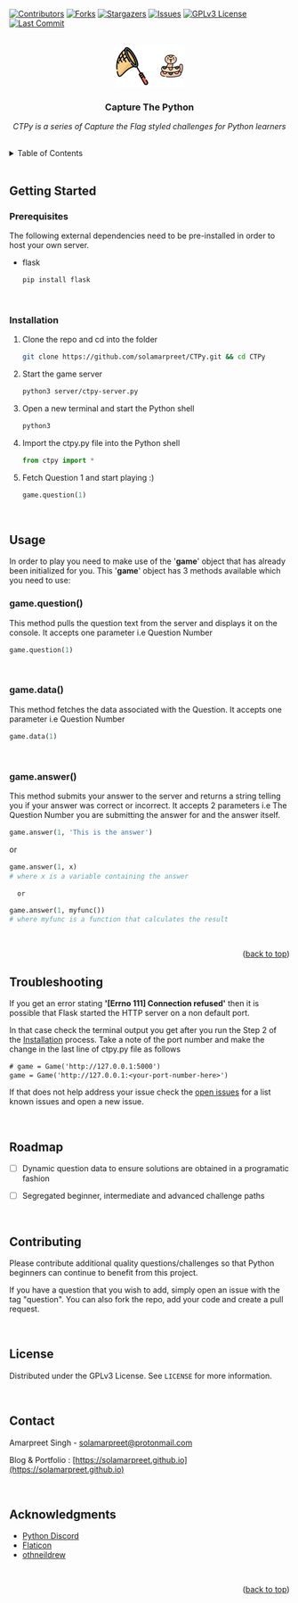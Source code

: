 <div id="top"></div>

<!-- PROJECT SHIELDS -->
<!--
*** I'm using markdown "reference style" links for readability.
*** Reference links are enclosed in brackets [ ] instead of parentheses ( ).
*** See the bottom of this document for the declaration of the reference variables
*** for contributors-url, forks-url, etc. This is an optional, concise syntax you may use.
*** https://www.markdownguide.org/basic-syntax/#reference-style-links
-->
[![Contributors][contributors-shield]][contributors-url]
[![Forks][forks-shield]][forks-url]
[![Stargazers][stars-shield]][stars-url]
[![Issues][issues-shield]][issues-url]
[![GPLv3 License][license-shield]][license-url]
[![Last Commit][last-commit-shield]][last-commit-url]



<!-- PROJECT LOGO -->
<br />
<div align="center">
  <a href="https://github.com/solamarpreet/CTPy">
    <img src="images/logo.png" alt="Logo" width="125" height="75">
  </a>

<h3 align="center">Capture The Python</h3>

  <p align="center">
    <i>CTPy is a series of Capture the Flag styled challenges for Python learners</i>
    <br />
  </p>
</div>
<br />


<!-- TABLE OF CONTENTS -->
<details>
  <summary>Table of Contents</summary>
  <ol>
    <li>
      <a href="#getting-started">Getting Started</a>
      <ul>
        <li><a href="#prerequisites">Prerequisites</a></li>
        <li><a href="#installation">Installation</a></li>
      </ul>
    </li>
    <li><a href="#usage">Usage</a></li>
    <li><a href="#troubleshooting">Troubleshooting</a></li>
    <li><a href="#roadmap">Roadmap</a></li>
    <li><a href="#contributing">Contributing</a></li>
    <li><a href="#license">License</a></li>
    <li><a href="#contact">Contact</a></li>
    <li><a href="#acknowledgments">Acknowledgments</a></li>
  </ol>
</details>
<br />


<!-- GETTING STARTED -->
## Getting Started

### Prerequisites

The following external dependencies need to be pre-installed in order to host your own server.
* flask
  ```sh
  pip install flask
  ```
<br />

### Installation

1. Clone the repo and cd into the folder
   ```sh
   git clone https://github.com/solamarpreet/CTPy.git && cd CTPy
   ```
2. Start the game server
   ```sh
   python3 server/ctpy-server.py
   ```
3. Open a new terminal and start the Python shell
   ```sh
   python3
   ```
4. Import the ctpy.py file into the Python shell
   ```py
   from ctpy import *
   ```
5. Fetch Question 1 and start playing :)
   ```py
   game.question(1)
   ```
<br />


## Usage

In order to play you need to make use of the '**game**' object that has already been initialized for you. This '**game**' object has 3 methods available which you need to use:
<br />

### game.question()
This method pulls the question text from the server and displays it on the console. It accepts one parameter i.e Question Number
   ```py
   game.question(1)
   ```
<br />

### game.data()
This method fetches the data associated with the Question. It accepts one parameter i.e Question Number
   ```py
   game.data(1)
   ```
<br />

### game.answer()
This method submits your answer to the server and returns a string telling you if your answer was correct or incorrect. It accepts 2 parameters i.e The Question Number you are submitting the answer for and the answer itself.
   ```py
   game.answer(1, 'This is the answer')
   ```
   or
   ```py
   game.answer(1, x)
   # where x is a variable containing the answer
   ```
      or
   ```py
   game.answer(1, myfunc())
   # where myfunc is a function that calculates the result
   ```

<br />
<p align="right">(<a href="#top">back to top</a>)</p>


<!-- TROUBLESHOOTING -->
## Troubleshooting

If you get an error stating **'[Errno 111] Connection refused'** then it is possible that Flask started the HTTP server on a non default port.

In that case check the terminal output you get after you run the Step 2 of the <a href="#installation">Installation</a> process. Take a note of the port number and make the change in the last line of ctpy.py file as follows
```nano
# game = Game('http://127.0.0.1:5000')
game = Game('http://127.0.0.1:<your-port-number-here>')
```

If that does not help address your issue check the [open issues](https://github.com/solamarpreet/CTPy/issues) for a list known issues and open a new issue.

<br />

<!-- ROADMAP -->
## Roadmap

- [ ] Dynamic question data to ensure solutions are obtained in a programatic fashion
- [ ] Segregated beginner, intermediate and advanced challenge paths


<br />

<!-- CONTRIBUTING -->
## Contributing

Please contribute additional quality questions/challenges so that Python beginners can continue to benefit from this project.

If you have a question that you wish to add, simply open an issue with the tag "question". You can also fork the repo, add your code and create a pull request.

<br />

<!-- LICENSE -->
## License

Distributed under the GPLv3 License. See `LICENSE` for more information.

<br />

<!-- CONTACT -->
## Contact

Amarpreet Singh - solamarpreet@protonmail.com

Blog & Portfolio : [https://solamarpreet.github.io](https://solamarpreet.github.io)

<br />

<!-- ACKNOWLEDGMENTS -->
## Acknowledgments

* [Python Discord](https://www.pythondiscord.com)
* [Flaticon](https://www.flaticon.com)
* [othneildrew](https://github.com/othneildrew/Best-README-Template)

<br />
<p align="right">(<a href="#top">back to top</a>)</p>



<!-- MARKDOWN LINKS & IMAGES -->
<!-- https://www.markdownguide.org/basic-syntax/#reference-style-links -->
[contributors-shield]: https://img.shields.io/github/contributors/solamarpreet/CTPy.svg?style=for-the-badge
[contributors-url]: https://github.com/solamarpreet/CTPy/graphs/contributors
[forks-shield]: https://img.shields.io/github/forks/solamarpreet/CTPy.svg?style=for-the-badge
[forks-url]: https://github.com/solamarpreet/CTPy/network/members
[stars-shield]: https://img.shields.io/github/stars/solamarpreet/CTPy.svg?style=for-the-badge
[stars-url]: https://github.com/solamarpreet/CTPy/stargazers
[issues-shield]: https://img.shields.io/github/issues/solamarpreet/CTPy.svg?style=for-the-badge
[issues-url]: https://github.com/solamarpreet/CTPy/issues
[license-shield]: https://img.shields.io/github/license/solamarpreet/CTPy.svg?style=for-the-badge
[license-url]: https://github.com/solamarpreet/CTPy/blob/main/LICENSE
[last-commit-shield]: https://img.shields.io/github/last-commit/solamarpreet/CTPy?style=for-the-badge
[last-commit-url]: https://github.com/solamarpreet/CTPy/pulse
